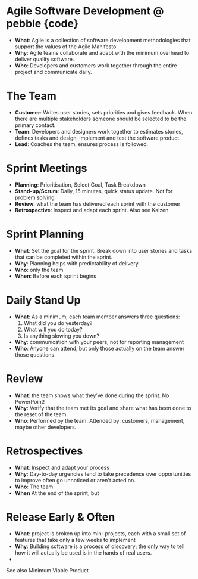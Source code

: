 Agile Software Development @ pebble {code}
==========================================

* **What**: Agile is a collection of software development methodologies that support the values of the Agile Manifesto.
* **Why**: Agile teams collaborate and adapt with the minimum overhead to deliver quality software.
* **Who**: Developers and customers work together through the entire project and communicate daily.

The Team
========
* **Customer**: Writes user stories, sets priorities and gives feedback. When there are multiple stakeholders someone should be selected to be the primary contact.
* **Team**: Developers and designers work together to estimates stories, defines tasks and design, implement and test the software product.
* **Lead**: Coaches the team, ensures process is followed.

Sprint Meetings
===============
* **Planning**: Prioritisation, Select Goal, Task Breakdown
* **Stand-up/Scrum**: Daily, 15 minutes, quick status update. Not for problem solving 
* **Review**: what the team has delivered each sprint with the customer 
* **Retrospective**: Inspect and adapt each sprint. Also see Kaizen 

Sprint Planning
===============
* **What**: Set the goal for the sprint. Break down into user stories and tasks that can be completed within the sprint.
* **Why**: Planning helps with predictability of delivery
* **Who**: only the team
* **When**: Before each sprint begins

Daily Stand Up
==============
* **What**: As a minimum, each team member answers three questions:
  1. What did you do yesterday?
  2. What will you do today?
  3. Is anything slowing you down?
* **Why**: communication with your peers, not for reporting management
* **Who**: Anyone can attend, but only those actually on the team answer those questions.

Review
======
* **What**: the team shows what they’ve done during the sprint. No PowerPoint!
* **Why**: Verify that the team met its goal and share what has been done to the reset of the team.
* **Who**: Performed by the team. Attended by: customers, management, maybe other developers.

Retrospectives
==============
* **What**: Inspect and adapt your process
* **Why**: Day-to-day urgencies tend to take precedence over opportunities to improve often go unnoticed or aren't acted on.
* **Who**: The team
* **When** At the end of the sprint, but 

Release Early & Often
=====================

* **What**: project is broken up into mini-projects, each with a small set of features that take only a few weeks to implement
* **Why**: Building software is a process of discovery; the only way to tell how it will actually be used is in the hands of real users. 
* 
See also Minimum Viable Product
